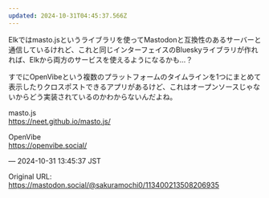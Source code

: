 ```yaml
---
updated: 2024-10-31T04:45:37.566Z
---
```


<p>Elkではmasto.jsというライブラリを使ってMastodonと互換性のあるサーバーと通信しているけれど、これと同じインターフェイスのBlueskyライブラリが作れれば、Elkから両方のサービスを使えるようになるかも…？</p><p>すでにOpenVibeという複数のプラットフォームのタイムラインを1つにまとめて表示したりクロスポストできるアプリがあるけど、これはオープンソースじゃないからどう実装されているのかわからないんだよね。</p><p>masto.js<br /><a href="https://neet.github.io/masto.js/" target="_blank" rel="nofollow noopener noreferrer" translate="no"><span class="invisible">https://</span><span class="">neet.github.io/masto.js/</span><span class="invisible"></span></a></p><p>OpenVibe<br /><a href="https://openvibe.social/" target="_blank" rel="nofollow noopener noreferrer" translate="no"><span class="invisible">https://</span><span class="">openvibe.social/</span><span class="invisible"></span></a></p>

&mdash; 2024-10-31 13:45:37 JST

Original URL: https://mastodon.social/@sakuramochi0/113400213508206935
